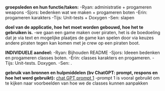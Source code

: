 **groepsleden en hun functie/taken:**
-Ryan: administratie + progameren weapons
-Sjors: bedenken wat we maken + progameren boten
-Erin: progameren karakters
-Tijs: Unit-tests + Doxygen
-Sen: slapen


**doel van de applicatie, hoe het moet worden gebouwd, hoe het te gebruiken is.**
-we gaan een game maken over piraten, het is de boedoeling dat je via text en mogelijke plaatjes de game kan spelen door via keuzes andere piraten tegen kan komen met je crew op een piraten boot.


**INDIVIDUELE aandeel:**
-Ryan: Bijhouden README
-Sjors: Ideeen bedenken en progameren classes boten.
-Erin: classes karakters en progameren.
-Tijs: Unit-tests. Doxygen.
-Sen: .


**gebruik van bronnen en hulpmiddelen (bv ChatGPT: prompt, respons en hoe het werd gebruikt):**
[chat GPT prompt 1](https://chatgpt.com/share/6822fcf9-afac-8010-8416-122f77632486)
-prompt 1 is vooral gebruikt om te kijken naar voorbeelden van hoe we de classes kunnen aanpakken


